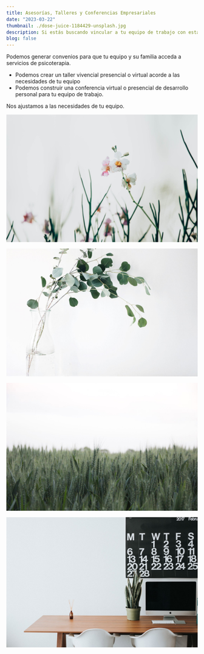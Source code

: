 ```yaml
---
title: Asesorías, Talleres y Conferencias Empresariales
date: "2023-03-22"
thumbnail: ./dose-juice-1184429-unsplash.jpg
description: Si estás buscando vincular a tu equipo de trabajo con estas experiencias de bienestar psicológico y emocional, este es el lugar!
blog: false
---
```


Podemos generar convenios para que tu equipo y su familia acceda a servicios de psicoterapia.

- Podemos crear un taller vivencial presencial o virtual acorde a las necesidades de tu equipo
- Podemos construir una conferencia virtual o presencial de desarrollo personal para tu equipo de trabajo.

Nos ajustamos a las necesidades de tu equipo.

![Green](./chuttersnap-564286-unsplash.jpg)

![Green](./jazmin-quaynor-105210-unsplash.jpg)

![Green](./josh-silver-730329-unsplash.jpg)

![Green](./roman-bozhko-251947-unsplash.jpg)
